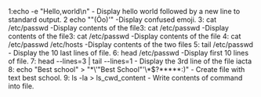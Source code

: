 1:echo -e "Hello,world\n" - Display hello world followed by a new line to standard output.
2 echo  "\"(Ôo)'" -Display confused emoji.
3: cat /etc/passwd -Display contents of the file3: cat /etc/passwd -Display contents of the file3: cat /etc/passwd -Display contents of the file
4: cat /etc/passwd /etc/hosts -Display contents of the two files
5: tail /etc/passwd - Display the 10 last lines of file.
6: head /etc/passwd -Display first 10 lines of file.
7: head --lines=3 | tail --lines=1 - Display the 3rd line of the file iacta
8: echo "Best school" > "\*\\'"Best School"\'\\*$\?\*\*\*\*\*:)" - Create file with text best school.
9: ls -la > ls_cwd_content - Write contents of command into file. 
